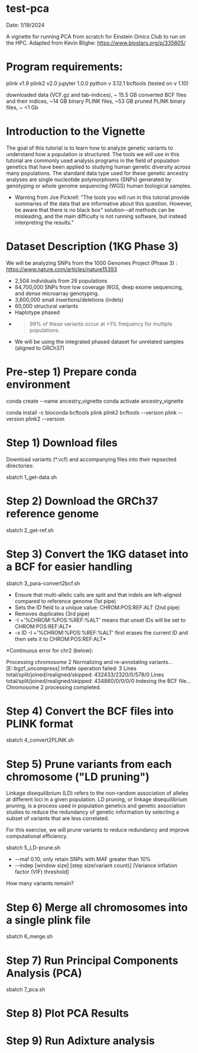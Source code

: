 # test-pca
Date: 1/19/2024

A vignette for running PCA from scratch for Einstein Omics Club to run on the HPC.
Adapted from Kevin Blighe: https://www.biostars.org/p/335605/

# Program requirements:
plink  v1.9
plink2 v2.0
jupyter 1.0.0
python v 3.12.1
bcftools (tested on v 1.10)

downloaded data (VCF.gz and tab-indices), ~ 15.5 GB
converted BCF files and their indices, ~14 GB
binary PLINK files, ~53 GB
pruned PLINK binary files, ~ <1 Gb

# Introduction to the Vignette
The goal of this tutorial is to learn how to analyze genetic variants to understand how a population is structured. 
The tools we will use in this tutorial are commonly used analysis programs in the field of population genetics that have been applied to studying human genetic diversity across many populations. The standard data type used for these genetic ancestry analyses are single nucleotide polymorphisms (SNPs) generated by genotyping or whole genome sequencing (WGS) human biological samples.

* Warning from Joe Pickrell:
"The tools you will run in this tutorial provide summaries of the data that are informative about this question. However, be aware that there is no black box" solution--all methods can be misleading, and the main difficulty is not running software, but instead interpreting the results."


# Dataset Description (1KG Phase 3)
We will be analyzing SNPs from the 1000 Genomes Project (Phase 3) : https://www.nature.com/articles/nature15393

- 2,504 individuals from 26 populations
- 84,700,000 SNPs from low coverage WGS, deep exome sequencing, and dense microarray genotyping.
- 3,600,000 small insertions/deletions (indels)
- 60,000 structural variants
- Haplotype phased
- >99% of these variants occur at >1% frequency for multiple populations.
- We will be using the integrated phased dataset for unrelated samples  (aligned to GRCh37)

# Pre-step 1) Prepare conda environment

conda create --name ancestry_vignette
conda activate ancestry_vignette

conda install -c bioconda bcftools plink plink2
bcftools --version
plink --version
plink2 --version

# Step 1) Download files 
Download variants (*.vcf) and accompanying files into their repsected directories:

sbatch 1_get-data.sh

# Step 2) Download the GRCh37 reference genome

sbatch 2_get-ref.sh

# Step 3) Convert the 1KG dataset into a BCF for easier handling

sbatch 3_para-convert2bcf.sh

- Ensure that multi-allelic calls are split and that indels are left-aligned compared to reference genome (1st pipe)
- Sets the ID field to a unique value: CHROM:POS:REF:ALT (2nd pipe)
- Removes duplicates (3rd pipe)
- -I +'%CHROM:%POS:%REF:%ALT' means that unset IDs will be set to CHROM:POS:REF:ALT*
- -x ID -I +'%CHROM:%POS:%REF:%ALT' first erases the current ID and then sets it to CHROM:POS:REF:ALT*

*Continuous error for chr2 (below):

Processing chromosome 2
Normalizing and re-annotating variants...
[E::bgzf_uncompress] Inflate operation failed: 3
Lines   total/split/joined/realigned/skipped:   432433/2320/0/578/0
Lines   total/split/joined/realigned/skipped:   434860/0/0/0/0
Indexing the BCF file...
Chromosome 2 processing completed.

# Step 4) Convert the BCF files into PLINK format

sbatch 4_convert2PLINK.sh

# Step 5) Prune variants from each chromosome ("LD pruning")
Linkage disequilibrium (LD) refers to the non-random association of alleles at different loci in a given population. LD pruning, or linkage disequilibrium pruning, is a process used in population genetics and genetic association studies to reduce the redundancy of genetic information by selecting a subset of variants that are less correlated. 

For this exercise, we will prune variants to reduce redundancy and improve computational efficiency.

sbatch 5_LD-prune.sh

- --maf 0.10, only retain SNPs with MAF greater than 10%
- --indep [window size] [step size/variant count)] [Variance inflation factor (VIF) threshold]

How many variants remain?

# Step 6) Merge all chromosomes into a single plink file

sbatch 6_merge.sh

# Step 7) Run Principal Components Analysis (PCA)

sbatch 7_pca.sh

# Step 8) Plot PCA Results

# Step 9) Run Adixture analysis 